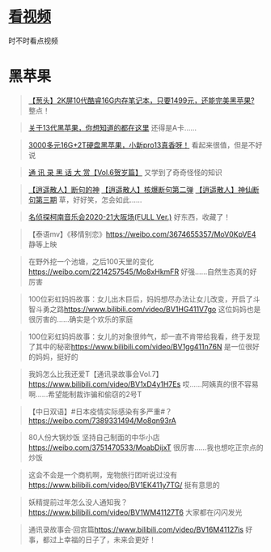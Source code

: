 # [看视频](https://github.com/noteMay/blog/issues/3)

时不时看点视频

# 黑苹果

> [【葱头】2K屏10代酷睿16G内存笔记本，只要1499元，还能完美黑苹果?](https://www.bilibili.com/video/BV1vt4y1W7nD)
整点！

> [关于13代黑苹果，你想知道的都在这里](https://www.bilibili.com/video/BV1yR4y1C75v/)
还得是A卡……

> [3000多元16G+2T硬盘黑苹果，小新pro13真香呀！](https://www.bilibili.com/video/BV1df4y187Td/)
看起来很值，但是不好说

> [通 讯 录 黑 话 大 赏【Vol.6贺岁篇】](https://www.bilibili.com/video/BV1NR4y1Y78z)
又学到了奇奇怪怪的知识

> [【逍遥散人】断句的神](https://www.bilibili.com/video/BV17B4y1j7Cf/)
[【逍遥散人】核爆断句第二弹](https://www.bilibili.com/video/BV1B84y1z7fe/)
[【逍遥散人】神仙断句第三期](https://www.bilibili.com/video/BV1jd4y1x7tv/)
草，好好笑，怎会如此……

> [名侦探柯南音乐会2020-21大阪场(FULL Ver.)](https://www.bilibili.com/video/BV1x64y1C7ph)
好东西，收藏了！

> 【泰语mv】《移情别恋》<https://weibo.com/3674655357/MoV0KpVE4>
静等上映

> 在野外挖一个池塘，之后100天里的变化<https://weibo.com/2214257545/Mo8xHkmFR>
好强……自然生态真的好厉害

> 100位彩虹妈妈故事：女儿出木巨后，妈妈想尽办法让女儿改变，开启了斗智斗勇之路<https://www.bilibili.com/video/BV1HG411V7go>
这位妈妈也是很厉害的……确实是个欢乐的家庭

> 100位彩虹妈妈故事：女儿的对象很帅气，却一直不肯带给我看，终于发现了其中的秘密<https://www.bilibili.com/video/BV1gg411n76N>
是一位很好的妈妈，挺好的

> 我妈怎么比我还爱T【通讯录故事会Vol.7】<https://www.bilibili.com/video/BV1xD4y1H7Es>
哎……阿姨真的很不容易啊……希望能制裁诈骗和偷窃的2号T

> 【中日双语】#日本疫情实际感染有多严重#？<https://weibo.com/7389331494/Mo8qn93rA>

> 80人份大锅炒饭 坚持自己制面的中华小店<https://weibo.com/3751470533/MoabDijxT>
很厉害……我也想吃正宗点的炒饭

> 这会不会是一个商机啊，宠物旅行团听说过没有<https://www.bilibili.com/video/BV1EK411y7TG/>
挺有意思的

> 妖精提前过年怎么没人通知我？<https://www.bilibili.com/video/BV1WM41127T6>
大家都在闪闪发光

> 通讯录故事会·回宫篇<https://www.bilibili.com/video/BV16M41127is>
好事，都过上幸福的日子了，未来会更好！